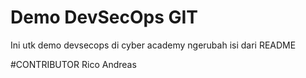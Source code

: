 # Demo DevSecOps GIT
Ini utk demo devsecops di cyber academy
ngerubah isi dari README

#CONTRIBUTOR
Rico Andreas
